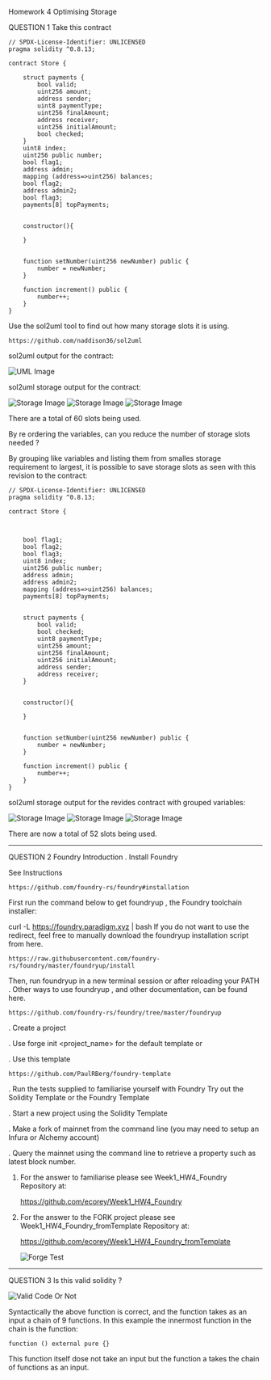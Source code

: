 Homework 4
Optimising Storage

QUESTION 1
Take this contract

    // SPDX-License-Identifier: UNLICENSED
    pragma solidity ^0.8.13;

    contract Store {

        struct payments {
            bool valid;
            uint256 amount;
            address sender;
            uint8 paymentType;
            uint256 finalAmount;
            address receiver;
            uint256 initialAmount;
            bool checked;
        }
        uint8 index;
        uint256 public number;
        bool flag1;
        address admin;
        mapping (address=>uint256) balances;
        bool flag2;
        address admin2;
        bool flag3;
        payments[8] topPayments;


        constructor(){

        }


        function setNumber(uint256 newNumber) public {
            number = newNumber;
        }

        function increment() public {
            number++;
        }
    }

Use the sol2uml tool to find out how many storage slots it is
using.

    https://github.com/naddison36/sol2uml

sol2uml output for the contract:

![UML Image](./uml.JPG)

sol2uml storage output for the contract:

![Storage Image](./storage1.JPG)
![Storage Image](./storage2.JPG)
![Storage Image](./storage3.JPG)

There are a total of 60 slots being used.

By re ordering the variables, can you reduce the number of
storage slots needed ?

By grouping like variables and listing them from smalles storage requirement to largest, it is possible to save storage slots as seen with this revision to the contract:

    // SPDX-License-Identifier: UNLICENSED
    pragma solidity ^0.8.13;

    contract Store {



        bool flag1;
        bool flag2;
        bool flag3;
        uint8 index;
        uint256 public number;
        address admin;
        address admin2;
        mapping (address=>uint256) balances;
        payments[8] topPayments;


        struct payments {
            bool valid;
            bool checked;
            uint8 paymentType;
            uint256 amount;
            uint256 finalAmount;
            uint256 initialAmount;
            address sender;
            address receiver;
        }


        constructor(){

        }


        function setNumber(uint256 newNumber) public {
            number = newNumber;
        }

        function increment() public {
            number++;
        }
    }

sol2uml storage output for the revides contract with grouped variables:

![Storage Image](./storage4.JPG)
![Storage Image](./storage5.JPG)
![Storage Image](./storage6.JPG)

There are now a total of 52 slots being used.

---

QUESTION 2
Foundry Introduction
. Install Foundry

See Instructions

    https://github.com/foundry-rs/foundry#installation

First run the command below to get foundryup , the
Foundry toolchain installer:

curl -L https://foundry.paradigm.xyz | bash
If you do not want to use the redirect, feel free to
manually download the foundryup installation script
from here.

    https://raw.githubusercontent.com/foundry-rs/foundry/master/foundryup/install

Then, run foundryup in a new terminal session or after
reloading your PATH .
Other ways to use foundryup , and other documentation,
can be found here.

    https://github.com/foundry-rs/foundry/tree/master/foundryup

. Create a project

. Use forge init <project_name> for the default
template or

. Use this template

    https://github.com/PaulRBerg/foundry-template

. Run the tests supplied to familiarise yourself with
Foundry
Try out the Solidity Template or the Foundry Template

. Start a new project using the Solidity Template

. Make a fork of mainnet from the command line (you may
need to setup an Infura or Alchemy account)

. Query the mainnet using the command line to retrieve a
property such as latest block number.

1. For the answer to familiarise please see Week1_HW4_Foundry Repository at:

   https://github.com/ecorey/Week1_HW4_Foundry

2. For the answer to the FORK project please see Week1_HW4_Foundry_fromTemplate Repository at:

   https://github.com/ecorey/Week1_HW4_Foundry_fromTemplate

   ![Forge Test](./test.JPG)

---

QUESTION 3
Is this valid solidity ?

![Valid Code Or Not](./image.JPG)

Syntactically the above function is correct, and the function takes as an input a chain of 9 functions. In this example the innermost function in the chain is the function:

    function () external pure {}

This function itself dose not take an input but the function a takes the chain of functions as an input.
